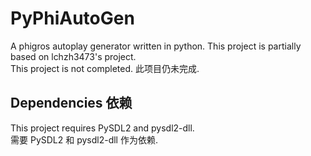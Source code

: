 # PyPhiAutoGen
A phigros autoplay generator written in python. This project is partially based on lchzh3473's project.  
This project is not completed. 此项目仍未完成.

## Dependencies 依赖
This project requires PySDL2 and pysdl2-dll.  
需要 PySDL2 和 pysdl2-dll 作为依赖.
